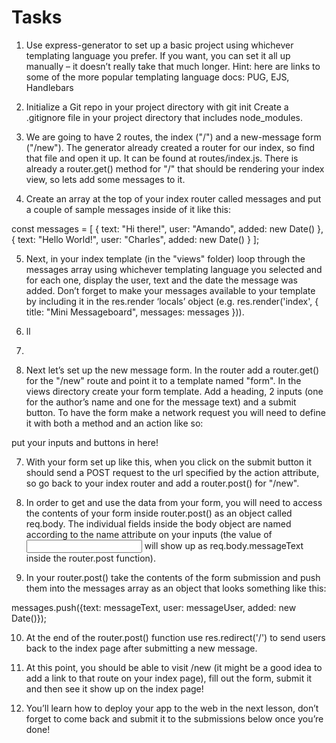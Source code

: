 # Tasks

1. Use express-generator to set up a basic project using whichever templating language you prefer. If you want, you can set it all up manually – it doesn’t really take that much longer.
   Hint: here are links to some of the more popular templating language docs: PUG, EJS, Handlebars

2. Initialize a Git repo in your project directory with git init
   Create a .gitignore file in your project directory that includes node_modules.

3. We are going to have 2 routes, the index ("/") and a new-message form ("/new"). The generator already created a router for our index, so find that file and open it up. It can be found at routes/index.js. There is already a router.get() method for "/" that should be rendering your index view, so lets add some messages to it.

4. Create an array at the top of your index router called messages and put a couple of sample messages inside of it like this:

const messages = [
{
text: "Hi there!",
user: "Amando",
added: new Date()
},
{
text: "Hello World!",
user: "Charles",
added: new Date()
}
];

5. Next, in your index template (in the "views" folder) loop through the messages array using whichever templating language you selected and for each one, display the user, text and the date the message was added. Don’t forget to make your messages available to your template by including it in the res.render ‘locals’ object (e.g. res.render('index', { title: "Mini Messageboard", messages: messages })).

1. ll
1.

1. Next let’s set up the new message form. In the router add a router.get() for the "/new" route and point it to a template named "form". In the views directory create your form template. Add a heading, 2 inputs (one for the author’s name and one for the message text) and a submit button. To have the form make a network request you will need to define it with both a method and an action like so:

<form method="POST" action="/new">
   put your inputs and buttons in here!
</form>

7. With your form set up like this, when you click on the submit button it should send a POST request to the url specified by the action attribute, so go back to your index router and add a router.post() for "/new".

8. In order to get and use the data from your form, you will need to access the contents of your form inside router.post() as an object called req.body. The individual fields inside the body object are named according to the name attribute on your inputs (the value of <input name="messageText"> will show up as req.body.messageText inside the router.post function).

9. In your router.post() take the contents of the form submission and push them into the messages array as an object that looks something like this:

messages.push({text: messageText, user: messageUser, added: new Date()});

10. At the end of the router.post() function use res.redirect('/') to send users back to the index page after submitting a new message.

11. At this point, you should be able to visit /new (it might be a good idea to add a link to that route on your index page), fill out the form, submit it and then see it show up on the index page!

12. You’ll learn how to deploy your app to the web in the next lesson, don’t forget to come back and submit it to the submissions below once you’re done!
